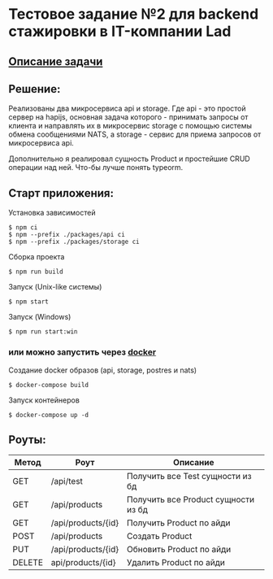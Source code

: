 # Тестовое задание №2 для backend стажировки в IT-компании Lad

## [Описание задачи](https://hibrain.ru/news/zadachi-dlya-backend-stazhirovki)
## Решение:
Реализованы два микросервиса api и storage. Где api - это простой сервер на hapijs,
основная задача которого - принимать запросы от клиента и направлять их в микросервис storage 
с помощью системы обмена сообщениями NATS, а storage - сервис для приема
запросов от микросервиса api.

Дополнительно я реалировал сущность Product и простейшие CRUD операции над ней. Что-бы лучше понять typeorm.

## Старт приложения:
Установка зависимостей
```console
$ npm ci
$ npm --prefix ./packages/api ci
$ npm --prefix ./packages/storage ci
```
Сборка проекта
```console
$ npm run build
```
Запуск (Unix-like системы)
```console
$ npm start
```
Запуск (Windows)
```console
$ npm run start:win
```

### или можно запустить через [docker](https://docker.com)
Создание docker образов (api, storage, postres и nats)
```console
$ docker-compose build
```
Запуск контейнеров
```console
$ docker-compose up -d
```
## Роуты:
|Метод|Роут|Описание|
|---|---|---|
|GET|/api/test|Получить все Test сущности из бд|
|GET|/api/products|Получить все Product сущности из бд|
|GET|/api/products/{id}|Получить Product по айди|
|POST|/api/products|Создать Product|
|PUT|/api/products/{id}|Обновить Product по айди|
|DELETE|api/products/{id}|Удалить Product по айди|